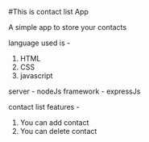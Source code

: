 #This is contact list App

A simple app to store your contacts 

language used is - 
1. HTML 
2. CSS
3. javascript

server - nodeJs
framework - expressJs

contact list features - 
1. You can add contact 
1. You can delete contact 

